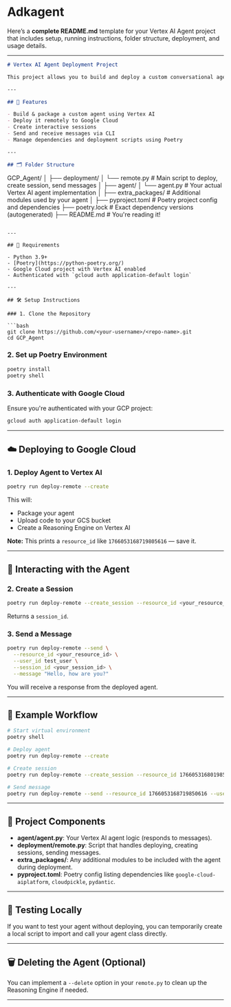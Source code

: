 # Adkagent

Here’s a **complete README.md** template for your Vertex AI Agent project that includes setup, running instructions, folder structure, deployment, and usage details.

---

```markdown
# Vertex AI Agent Deployment Project

This project allows you to build and deploy a custom conversational agent to Google Cloud's **Vertex AI Agent Builder (Reasoning Engine)** using Python and Poetry. It supports remote deployment, session creation, and interaction with the agent via CLI.

---

## 🚀 Features

- Build & package a custom agent using Vertex AI
- Deploy it remotely to Google Cloud
- Create interactive sessions
- Send and receive messages via CLI
- Manage dependencies and deployment scripts using Poetry

---

## 🗂️ Folder Structure

```

GCP\_Agent/
│
├── deployment/
│   └── remote.py             # Main script to deploy, create session, send messages
│
├── agent/
│   └── agent.py              # Your actual Vertex AI agent implementation
│
├── extra\_packages/          # Additional modules used by your agent
│
├── pyproject.toml           # Poetry project config and dependencies
├── poetry.lock              # Exact dependency versions (autogenerated)
├── README.md                # You're reading it!

````

---

## 🔧 Requirements

- Python 3.9+
- [Poetry](https://python-poetry.org/)
- Google Cloud project with Vertex AI enabled
- Authenticated with `gcloud auth application-default login`

---

## 🛠️ Setup Instructions

### 1. Clone the Repository

```bash
git clone https://github.com/<your-username>/<repo-name>.git
cd GCP_Agent
````

### 2. Set up Poetry Environment

```bash
poetry install
poetry shell
```

### 3. Authenticate with Google Cloud

Ensure you're authenticated with your GCP project:

```bash
gcloud auth application-default login
```

---

## ☁️ Deploying to Google Cloud

### 1. Deploy Agent to Vertex AI

```bash
poetry run deploy-remote --create
```

This will:

* Package your agent
* Upload code to your GCS bucket
* Create a Reasoning Engine on Vertex AI

**Note:** This prints a `resource_id` like `1766053168719805616` — save it.

---

## 💬 Interacting with the Agent

### 2. Create a Session

```bash
poetry run deploy-remote --create_session --resource_id <your_resource_id>
```

Returns a `session_id`.

### 3. Send a Message

```bash
poetry run deploy-remote --send \
  --resource_id <your_resource_id> \
  --user_id test_user \
  --session_id <your_session_id> \
  --message "Hello, how are you?"
```

You will receive a response from the deployed agent.

---

## 📌 Example Workflow

```bash
# Start virtual environment
poetry shell

# Deploy agent
poetry run deploy-remote --create

# Create session
poetry run deploy-remote --create_session --resource_id 1766053168019855616

# Send message
poetry run deploy-remote --send --resource_id 1766053168719850616 --user_id test_user --session_id 2047779383837408432 --message "Tell me a joke."
```

---

## 🧩 Project Components

* **agent/agent.py**: Your Vertex AI agent logic (responds to messages).
* **deployment/remote.py**: Script that handles deploying, creating sessions, sending messages.
* **extra\_packages/**: Any additional modules to be included with the agent during deployment.
* **pyproject.toml**: Poetry config listing dependencies like `google-cloud-aiplatform`, `cloudpickle`, `pydantic`.

---

## 🧪 Testing Locally

If you want to test your agent without deploying, you can temporarily create a local script to import and call your agent class directly.

---

## 🗑️ Deleting the Agent (Optional)

You can implement a `--delete` option in your `remote.py` to clean up the Reasoning Engine if needed.

---



